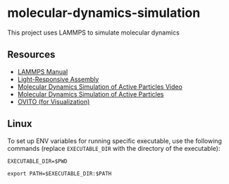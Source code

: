 # molecular-dynamics-simulation
This project uses LAMMPS to simulate molecular dynamics

## Resources
- [LAMMPS Manual](https://docs.lammps.org/Manual.html)
- [Light-Responsive Assembly](https://pubs.acs.org/doi/10.1021/acs.jpcb.4c02301)
- [Molecular Dynamics Simulation of Active Particles Video](https://pubs.acs.org/doi/10.1021/acs.jpcb.4c02301)
- [Molecular Dynamics Simulation of Active Particles](https://arxiv.org/abs/2102.10399)
- [OVITO (for Visualization)](https://www.ovito.org/)

## Linux
To set up ENV variables for running specific executable, use the following commands (replace ```EXECUTABLE_DIR``` with the directory of the executable):

```EXECUTABLE_DIR=$PWD```

```export PATH=$EXECUTABLE_DIR:$PATH```
